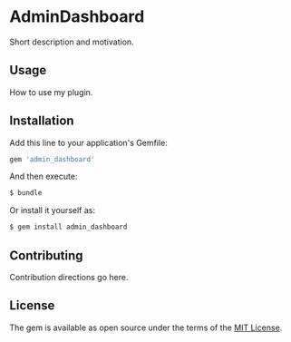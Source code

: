 # AdminDashboard
Short description and motivation.

## Usage
How to use my plugin.

## Installation
Add this line to your application's Gemfile:

```ruby
gem 'admin_dashboard'
```

And then execute:
```bash
$ bundle
```

Or install it yourself as:
```bash
$ gem install admin_dashboard
```

## Contributing
Contribution directions go here.

## License
The gem is available as open source under the terms of the [MIT License](https://opensource.org/licenses/MIT).
